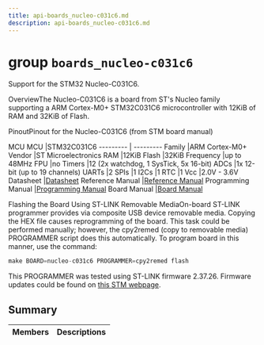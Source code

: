 ```yaml
---
title: api-boards_nucleo-c031c6.md
description: api-boards_nucleo-c031c6.md
---
```

# group `boards_nucleo-c031c6` 

Support for the STM32 Nucleo-C031C6.

OverviewThe Nucleo-C031C6 is a board from ST's Nucleo family supporting a ARM Cortex-M0+ STM32C031C6 microcontroller with 12KiB of RAM and 32KiB of Flash.

PinoutPinout for the Nucleo-C031C6 (from STM board manual)

MCU
MCU   |STM32C031C6
--------- | ---------
Family   |ARM Cortex-M0+
Vendor   |ST Microelectronics
RAM   |12KiB
Flash   |32KiB
Frequency   |up to 48MHz
FPU   |no
Timers   |12 (2x watchdog, 1 SysTick, 5x 16-bit)
ADCs   |1x 12-bit (up to 19 channels)
UARTs   |2
SPIs   |1
I2Cs   |1
RTC   |1
Vcc   |2.0V - 3.6V
Datasheet   |[Datasheet](https://www.st.com/resource/en/datasheet/stm32c031c6.pdf)
Reference Manual   |[Reference Manual](https://www.st.com/resource/en/reference_manual/rm0490-stm32c0x1-advanced-armbased-32bit-mcus-stmicroelectronics.pdf)
Programming Manual   |[Programming Manual](https://www.st.com/resource/en/programming_manual/pm0223-stm32-cortexm0-mcus-programming-manual-stmicroelectronics.pdf)
Board Manual   |[Board Manual](https://www.st.com/resource/en/user_manual/um2953-stm32-nucleo64-board-mb1717-stmicroelectronics.pdf)

Flashing the Board Using ST-LINK Removable MediaOn-board ST-LINK programmer provides via composite USB device removable media. Copying the HEX file causes reprogramming of the board. This task could be performed manually; however, the cpy2remed (copy to removable media) PROGRAMMER script does this automatically. To program board in this manner, use the command:

```cpp
make BOARD=nucleo-c031c6 PROGRAMMER=cpy2remed flash
```

This PROGRAMMER was tested using ST-LINK firmware 2.37.26. Firmware updates could be found on [this STM webpage](https://www.st.com/en/development-tools/stsw-link007.html).

## Summary

 Members                        | Descriptions                                
--------------------------------|---------------------------------------------


